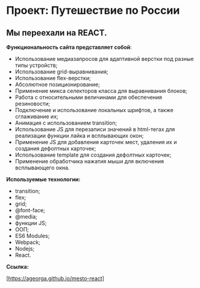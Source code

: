 # Проект: Путешествие по России

## Мы переехали на REACT.

**Функциональность сайта представляет собой**:

- Использование медиазапросов для адаптивной верстки под разные типы устройств;
- Использование grid-выравнивания;
- Использование flex-верстки;
- Абсолютное позиционирование;
- Применение микса селекторов класса для выравнивания блоков;
- Работа с относительными величинами для обеспечения резиновости;
- Подключение и использование локальных шрифтов, а также сглаживание их;
- Анимация с использованием transition;
- Использование JS для перезаписи значений в html-тегах для реализации функции лайка и всплывающих окон;
- Применение JS для добавления карточек мест, удаления их и создания дефолтных карточек;
- Использование template для создания дефолтных карточек;
- Применение обработчика нажатия мыши для включения всплывающего окна.

**Используемые технологии:**

- transition;
- flex;
- grid;
- @font-face;
- @media;
- функции JS;
- ООП;
- ES6 Modules;
- Webpack;
- Nodejs;
- React.

**Ссылка:**

[https://ageorga.github.io/mesto-react]

